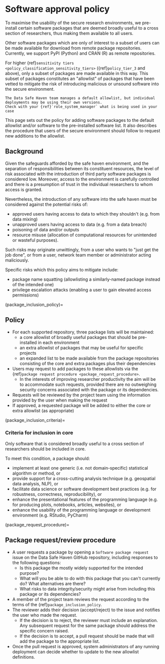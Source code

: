 # Software approval policy

To maximise the usability of the secure research environments, we pre-install certain software packages that are deemed broadly useful to a cross section of researchers, thus making them available to all users.

Other software packages which are only of interest to a subset of users can be made available for download from remote package repositories.
Currently, we support PyPI (Python) and CRAN (R) as remote repositories.

For higher {ref}`sensitivity tiers <policy_classification_sensitivity_tiers>` ({ref}`policy_tier_3` and above), only a subset of packages are made available in this way.
This subset of packages constitutes an "allowlist" of packages that have been vetted to mitigate the risk of introducing malicious or unsound software into the secure environment.

```{warning}
The Data Safe Haven team manages a default allowlist, but individual deployments may be using their own versions.
Check with your {ref}`role_system_manager` what is being used in your case
```

This page sets out the policy for adding software packages to the default allowlist and/or software to the pre-installed software list.
It also describes the procedure that users of the secure environment should follow to request new additions to the allowlist.

## Background

Given the safeguards afforded by the safe haven environment, and the separation of responsibilities between its constituent resources, the level of risk associated with the introduction of third party software packages is considered low.
Moreover, access to the environment is carefully controlled and there is a presumption of trust in the individual researchers to whom access is granted.

Nevertheless, the introduction of any software into the safe haven must be considered against the potential risks of:

- approved users having access to data to which they shouldn't (e.g. from data mixing)
- unapproved users having access to data (e.g. from a data breach)
- poisoning of data and/or outputs
- resource misuse (allocation of computational resources for unintended or wasteful purposes).

Such risks may originate unwittingly, from a user who wants to "just get the job done", or from a user, network team member or administrator acting maliciously.

Specific risks which this policy aims to mitigate include:

- package name squatting (allowlisting a similarly-named package instead of the intended one)
- privilege escalation attacks (enabling a user to gain elevated access permissions)

(package_inclusion_policy)=

## Policy

- For each supported repository, three package lists will be maintained:
    - a core allowlist of broadly useful packages that should be pre-installed in each environment
    - an extra allowlist of packages that may be useful for specific projects
    - an expanded list to be made available from the package repositories consisting of the core and extra packages plus their dependencies
- Users may request to add packages to these allowlists via the {ref}`package request procedure <package_request_procedure>`.
    - In the interests of improving researcher productivity the aim will be to accommodate such requests, provided there are no outweighing security concerns associated with the package or its dependencies.
- Requests will be reviewed by the project team using the information provided by the user when making the request
- If approved, a requested package will be added to either the core or extra allowlist (as appropriate)

(package_inclusion_criteria)=

### Criteria for inclusion in core

Only software that is considered broadly useful to a cross section of researchers should be included in core.

To meet this condition, a package should:

- implement at least one generic (i.e. not domain-specific) statistical algorithm or method, or
- provide support for a cross-cutting analysis technique (e.g. geospatial data analysis, NLP), or
- facilitate data science or software development best practices (e.g. for robustness, correctness, reproducibility), or
- enhance the presentational features of the programming language (e.g. for producing plots, notebooks, articles, websites), or
- enhance the usability of the programming language or development environment (e.g. RStudio, PyCharm)

(package_request_procedure)=

## Package request/review procedure

- A user requests a package by opening a `Software package request` issue on the Data Safe Haven GitHub repository, including responses to the following questions:
    - Is this package the mostly widely supported for the intended purpose?
    - What will you be able to do with this package that you can't currently do? What alternatives are there?
    - What risks to data integrity/security might arise from including this package or its dependencies?
- A member of the project team reviews the request according to the terms of the {ref}`package_inclusion_policy`.
- The reviewer adds their decision (accept/reject) to the issue and notifies the user who made the request.
    - If the decision is to reject, the reviewer must include an explanation. Any subsequent request for the same package should address the specific concern raised.
    - If the decision is to accept, a pull request should be made that will add the package to the appropriate list.
- Once the pull request is approved, system administrators of any running deployment can decide whether to update to the new allowlist definitions.

